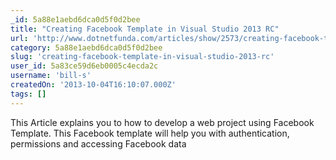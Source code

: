 ```yaml
---
_id: 5a88e1aebd6dca0d5f0d2bee
title: "Creating Facebook Template in Visual Studio 2013 RC"
url: 'http://www.dotnetfunda.com/articles/show/2573/creating-facebook-template-in-visual-studio-2013-rc'
category: 5a88e1aebd6dca0d5f0d2bee
slug: 'creating-facebook-template-in-visual-studio-2013-rc'
user_id: 5a83ce59d6eb0005c4ecda2c
username: 'bill-s'
createdOn: '2013-10-04T16:10:07.000Z'
tags: []
---
```


This Article explains you to how to develop a web project using Facebook Template. This Facebook template will help you with authentication, permissions and accessing Facebook data
